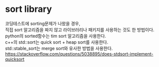 # sort library
코딩테스트에 sorting문제가 나왔을 경우,  
직접 sort 알고리즘을 짜지 않고 라이브러리나 패키지를 사용하는 것도 한 방법이다.  
python의 sorted함수는 tim sort 알고리즘을 사용한다.  
c++의 std::sort는 quick sort + heap sort를 사용한다.  
std::stable_sort는 merge sort와 유사한 방법을 사용한다.  
https://stackoverflow.com/questions/5038895/does-stdsort-implement-quicksort
